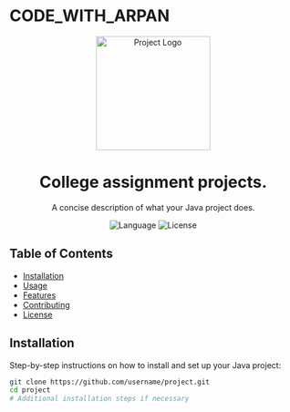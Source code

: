 # CODE_WITH_ARPAN

<!-- Project Title -->
<p align="center">
  <img src="[https://your-project-logo-url.com](https://images.app.goo.gl/SjrCjuQ4YjSdSztu9)" alt="Project Logo" width="200" height="200">
</p>

<h1 align="center">College assignment projects.</h1>

<!-- Project Description -->
<p align="center">
  A concise description of what your Java project does.
</p>

<!-- Badges (Optional) -->
<p align="center">
  <img src="https://img.shields.io/badge/language-Java-orange" alt="Language">
  <img src="https://img.shields.io/badge/license-MIT-blue.svg" alt="License">
  <!-- Add more badges if needed -->
</p>

## Table of Contents
- [Installation](#installation)
- [Usage](#usage)
- [Features](#features)
- [Contributing](#contributing)
- [License](#license)

## Installation

Step-by-step instructions on how to install and set up your Java project:

```bash
git clone https://github.com/username/project.git
cd project
# Additional installation steps if necessary

